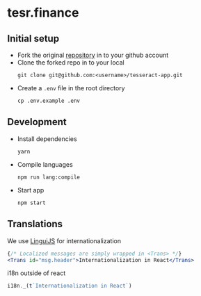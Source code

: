 # tesr.finance 

## Initial setup

- Fork the original [repository](https://test.com) in to your github account
- Clone the forked repo in to your local 
  ```
  git clone git@github.com:<username>/tesseract-app.git
  ```
- Create a `.env` file in the root directory
  ```
  cp .env.example .env
  ```

## Development
- Install dependencies
    ```
    yarn
    ```
- Compile languages
    ```
    npm run lang:compile
    ```

- Start app
    ```
    npm start
    ```

## Translations

We use [LinguiJS](https://lingui.js.org/) for internationalization

```jsx
{/* Localized messages are simply wrapped in <Trans> */}
<Trans id="msg.header">Internationalization in React</Trans>
```

i18n outside of react

```js
i18n._(t`Internationalization in React`)
```